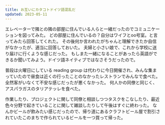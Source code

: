 ```yaml
---
title: お互いにカタコトドイツ語混乱だ
updated: 2023-05-11
---
```


エレベーターで隣との隣の部屋に住んでいる人らと一緒だったのでコミュニケーションを図ってみた。
どの部屋に住んでいるの？自分はワイフとoo号室。と言ってみたら回答してくれた。
その後何か言われたがちゃんと理解できたか自信がなかったが、適当に回答しておいた。
夫婦と小さい娘で、これから学校に送り届けに行くような感じだった。
もしまた一緒になることがあったら英語ができるか聞いてみよう。ドイツ語ネイティブではなさそうだったので。

普段は火曜日にしている reading group は代わりに今日開催され、みんな集まっていたので昼食は近くの行ったことのなかったレストランでみんなで食べた。
全然客がいなくて不安な感じだったが悪くなかった。
何人かの同僚と同じく、アスパラガスのタリアテッレを食べた。

作業したり、プロジェクトに関して同僚と相談しつつタスクをこなしたり、最近色々分野で起きていることに関して雑談したりして午後はすぐに終わった。
なんかビールが飲みたい感じだったので、帰り道にあるクラフトビール屋で割引されていたこのまちで作られているビールを一つ買って帰った。

